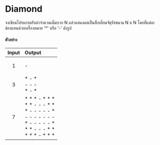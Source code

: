 # Diamond

จงเขียนโปรแกรมรับค่าจำนวนเต็มบวก N แล้วแสดงผลเป็นสี่เหลี่ยมจัตุรัสขนาด N x N โดยที่แต่ละช่องแทนด้วยเครื่องหมาย '*' หรือ '-' ดังรูป

#### ตัวอย่าง

| Input | Output |
| :---- | :----- |
|   <p align="center">1</p>   | -      |
|   <p align="center">3</p>   | * - * <br> - - - <br> * - * |
|   <p align="center">7</p>   | * * * - * * * <br> * * - - - * *  <br> * - - - - - * <br> - - - - - - - <br> * - - - - - * <br> * * - - - * * <br> * * * - * * * |
